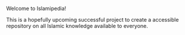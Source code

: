 Welcome to Islamipedia!

This is a hopefully upcoming successful project to create a accessible repository on all Islamic knowledge available to everyone.
